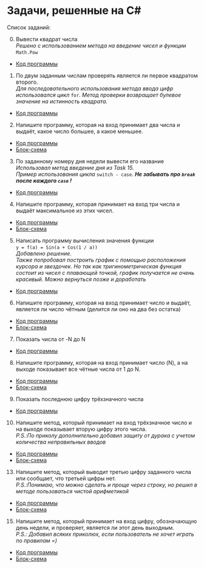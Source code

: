 # Задачи, решенные на C#

Список заданий:

0. Вывести квадрат числа  
*Решено с использованием метода на введение чисел и функции* `Math.Pow`  
* [Код программы](Task0/Program.cs)

1. По двум заданным числам проверять является ли первое квадратом второго.  
*Для последовательного использования метода ввода цифр использовался цикл* `for`*. Метод проверки возвращает булевое значение на истинность квадрата.*
* [Код программы](Task1/Program.cs) 

2.  Напишите программу, которая на вход принимает два числа и выдаёт,
какое число большее, а какое меньшее.
* [Код программы](Task2/Program.cs)  
* [Блок-схема](Task2/Task2.drawio.png)

3. По заданному номеру дня недели вывести его название  
*Использовал метод введение дня из Task 15.  
Пример использования цикла* `switch - case`. **_Не забывать про `break` после каждого `case` !_**  
* [Код программы](Task3/Program.cs) 

4. Напишите программу, которая принимает на вход три числа
и выдаёт максимальное из этих чисел. 
* [Код программы](Task4/Program.cs)  
* [Блок-схема](Task4/Task4.drawio.png) 

5. Написать программу вычисления значения функции  
 `y = f(a) = Sin(a + Cos(1 / a))`  
 *Добавлено решение.  
 Также попробовал построить график с помощью расположения курсора и звездочек. Но так как тригинометрическая функция состоит из чисел с плавающей точкой, график получается не очень красивый. Можно вернуться позже и доработать*  
 * [Код программы](Task5/Program.cs)  

6. Напишите программу, которая на вход принимает число и выдаёт,
является ли число чётным (делится ли оно на два без остатка)
* [Код программы](Task6/Program.cs)  
* [Блок-схема](Task6/Task6.drawio.png)

7. Показать числа от -N до N
* [Код программы](Task7/Program.cs)  

8. Напишите программу, которая на вход принимает число (N),
а на выходе показывает все чётные числа от 1 до N.
* [Код программы](Task8/Program.cs)  
* [Блок-схема](Task8/Task8.drawio.png)

9. Показать последнюю цифру трёхзначного числа
* [Код программы](Task9/Program.cs)  

10.  Напишите метод, который принимает на вход трёхзначное число
и на выходе показывает вторую цифру этого числа.  
*P.S.:По приколу дополнительно добавил защиту от дурака с учетом количества неправильных вводов*  
* [Код программы](Task10/Program.cs)  
* [Блок-схема](Task10/Task10.drawio.png)

13. Напишите метод, который выводит третью цифру заданного
числа или сообщает, что третьей цифры нет.  
*P.S.:Понимаю, что можно сделать и проще через строку, но решил в методе
пользоваться чистой арифметикой*  
* [Код программы](Task13/Program.cs)  
* [Блок-схема](Task13/Task13.drawio.png)  

15. Напишите метод, который принимает на вход цифру,
обозначающую день недели, и проверяет, является ли этот день выходным.  
*P.S.: Добавил всяких приколюх, если пользователь не хочет играть по правилам =)*  
* [Код программы](Task15/Program.cs)  
* [Блок-схема](Task15/Task15.drawio.png)

